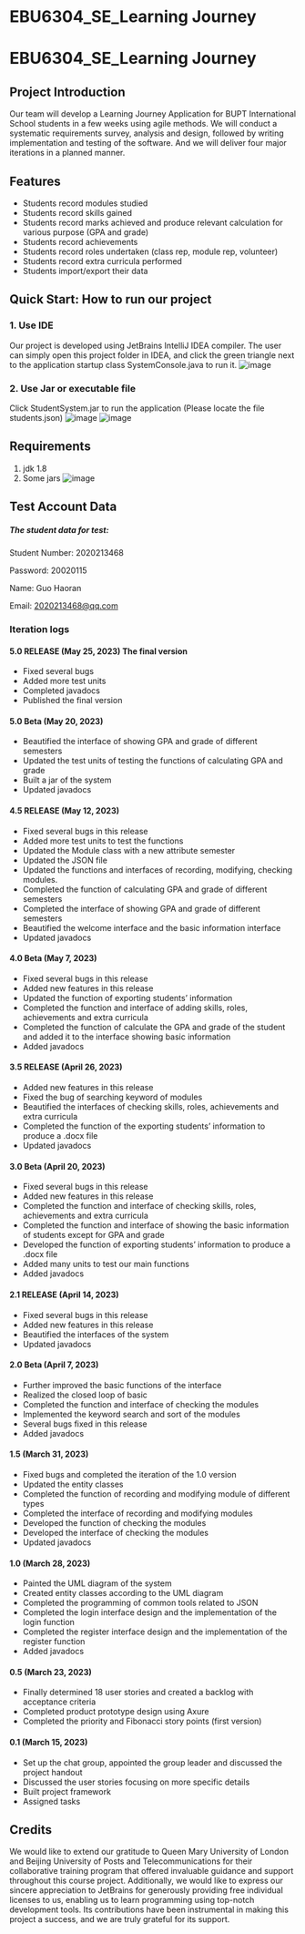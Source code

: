 # EBU6304_SE_Learning Journey

# EBU6304_SE_Learning Journey

## Project Introduction
Our team will develop a Learning Journey Application for BUPT International School students in a few weeks using agile methods. We will conduct a systematic requirements survey, analysis and design, followed by writing implementation and testing of the software. And we will deliver four major iterations in a planned manner.

## Features
- Students record modules studied
- Students record skills gained
- Students record marks achieved and produce relevant calculation for various purpose (GPA and grade)
- Students record achievements
- Students record roles undertaken (class rep, module rep, volunteer)
- Students record extra curricula performed
- Students import/export their data

## Quick Start: How to run our project
### 1. Use IDE
Our project is developed using JetBrains IntelliJ IDEA compiler. The user can simply open this project folder in IDEA, and click the green triangle next to the application startup class SystemConsole.java to run it.
![image](https://github.com/Chenhanne/Learning_journey/assets/116365899/250fc16d-c3a8-4a44-a61d-02ad2c27e0c3)


### 2. Use Jar or executable file
Click StudentSystem.jar to run the application (Please locate the file students.json)
![image](https://github.com/Chenhanne/Learning_journey/assets/116365899/d08b1cea-63b7-464f-89c4-f80d81805b09)
![image](https://github.com/Chenhanne/Learning_journey/assets/116365899/c1a7925c-3e16-4bdd-9ab2-377aef590da2)


## Requirements
1. jdk 1.8
2. Some jars
![image](https://github.com/Chenhanne/Learning_journey/assets/116365899/602bd56b-b3ff-4228-8d1b-01dc16b11280)


## Test Account Data
##### The student data for test:

Student Number: 2020213468

Password: 20020115

Name: Guo Haoran

Email: 2020213468@qq.com

### Iteration logs
#### 5.0 RELEASE (May 25, 2023) The final version
- Fixed several bugs
- Added more test units
- Completed javadocs
- Published the final version
#### 5.0 Beta (May 20, 2023)
- Beautified the interface of showing GPA and grade of different semesters
- Updated the test units of testing the functions of calculating GPA and grade
- Built a jar of the system 
- Updated javadocs
#### 4.5 RELEASE (May 12, 2023)
- Fixed several bugs in this release
- Added more test units to test the functions
- Updated the Module class with a new attribute semester
- Updated the JSON file
- Updated the functions and interfaces of recording, modifying, checking modules.
- Completed the function of calculating GPA and grade of different semesters 
- Completed the interface of showing GPA and grade of different semesters
- Beautified the welcome interface and the basic information interface
- Updated javadocs
#### 4.0 Beta (May 7, 2023)
- Fixed several bugs in this release
- Added new features in this release
- Updated the function of exporting students’ information
- Completed the function and interface of adding skills, roles, achievements and extra curricula
- Completed the function of calculate the GPA and grade of the student and added it to the interface showing basic information
- Added javadocs
#### 3.5 RELEASE (April 26, 2023)
- Added new features in this release
- Fixed the bug of searching keyword of modules 
- Beautified the interfaces of checking skills, roles, achievements and extra curricula
- Completed the function of the exporting students’ information to produce a .docx file
- Updated javadocs
#### 3.0 Beta (April 20, 2023)
- Fixed several bugs in this release
- Added new features in this release
- Completed the function and interface of checking skills, roles, achievements and extra curricula
- Completed the function and interface of showing the basic information of students except for GPA and grade
- Developed the function of exporting students’ information to produce a .docx file
- Added many units to test our main functions 
- Added javadocs
#### 2.1 RELEASE (April 14, 2023)
- Fixed several bugs in this release
- Added new features in this release
- Beautified the interfaces of the system
- Updated javadocs
#### 2.0 Beta (April 7, 2023)
- Further improved the basic functions of the interface
- Realized the closed loop of basic
- Completed the function and interface of checking the modules
- Implemented the keyword search and sort of the modules
- Several bugs fixed in this release
- Added javadocs
#### 1.5 (March 31, 2023)
- Fixed bugs and completed the iteration of the 1.0 version
- Updated the entity classes
- Completed the function of recording and modifying module of different types
- Completed the interface of recording and modifying modules
- Developed the function of checking the modules
- Developed the interface of checking the modules
- Updated javadocs
#### 1.0 (March 28, 2023)
- Painted the UML diagram of the system
- Created entity classes according to the UML diagram
- Completed the programming of common tools related to JSON
- Completed the login interface design and the implementation of the login function
- Completed the register interface design and the implementation of the register function
- Added javadocs
#### 0.5 (March 23, 2023)
- Finally determined 18 user stories and created a backlog with acceptance criteria
- Completed product prototype design using Axure
- Completed the priority and Fibonacci story points (first version)
#### 0.1 (March 15, 2023)
- Set up the chat group, appointed the group leader and discussed the project handout
- Discussed the user stories focusing on more specific details
- Built project framework
- Assigned tasks

## Credits
We would like to extend our gratitude to Queen Mary University of London and Beijing University of Posts and Telecommunications for their collaborative training program that offered invaluable guidance and support throughout this course project. 
Additionally, we would like to express our sincere appreciation to JetBrains for generously providing free individual licenses to us, enabling us to learn programming using top-notch development tools. Its contributions have been instrumental in making this project a success, and we are truly grateful for its support.

